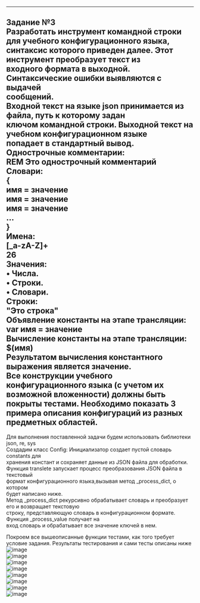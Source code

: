 --------------------------------------------------------------------------------
Задание №3  
Разработать инструмент командной строки для учебного конфигурационного языка,  
синтаксис которого приведен далее. Этот инструмент преобразует текст из  
входного формата в выходной. Синтаксические ошибки выявляются с выдачей  
сообщений.  
Входной текст на языке json принимается из файла, путь к которому задан  
ключом командной строки. Выходной текст на учебном конфигурационном языке  
попадает в стандартный вывод. Однострочные комментарии:  
REM Это однострочный комментарий  
Словари:  
{  
 имя = значение  
 имя = значение  
 имя = значение  
 ...  
}  
Имена:  
[_a-zA-Z]+  
26  
Значения:  
• Числа.  
• Строки.  
• Словари.  
Строки:  
"Это строка"  
Объявление константы на этапе трансляции:  
var имя = значение  
Вычисление константы на этапе трансляции:  
$(имя)  
Результатом вычисления константного выражения является значение.  
Все конструкции учебного конфигурационного языка (с учетом их  
возможной вложенности) должны быть покрыты тестами. Необходимо показать 3  
примера описания конфигураций из разных предметных областей.  
--------------------------------------------------------------------------------
Для выполнения поставленной задачи будем использовать библиотеки json, re, sys    
Создадим класс Config:
Инициализатор создает пустой словарь constants для  
хранения констант и сохраняет данные из JSON файла для обработки.  
Функция translete запускает процесс преобразования JSON файла в текстовый  
формат конфигурационного языка,вызывая метод _process_dict, о котором   
будет написано ниже.  
Метод _process_dict рекурсивно обрабатывает словарь и преобразует его и возвращает текстовую  
строку, представляющую словарь в конфигурационном формате. Функция _process_value получает на  
вход словарь и обрабатывает все значение ключей в нем.  


Покроем все вышеописанные функции тестами, как того требует условие задания. Результаты тестирования и сами тесты описаны ниже  
![image](https://github.com/user-attachments/assets/feb2d3fb-f3a9-4de7-a1f8-e30ee950227d)  
![image](https://github.com/user-attachments/assets/5d7345b6-a22b-432f-a56e-593904b6da3c)  
![image](https://github.com/user-attachments/assets/d6339b0c-fd53-4e0c-a1a7-4ba2386f711d)  
![image](https://github.com/user-attachments/assets/2c36ac85-debe-4b3c-9be6-b1a027dedc1d)  
![image](https://github.com/user-attachments/assets/745fe2b3-c5f1-45d4-8114-d9c895f31336)  
![image](https://github.com/user-attachments/assets/17cb655b-cb34-4fc8-b8a9-293157710c65)  
![image](https://github.com/user-attachments/assets/f0e69b13-9669-478e-9f8c-42ee8a3b055a)  
![image](https://github.com/user-attachments/assets/f3bc1cb0-8b3e-4225-8d7c-35311e49fb79)  

